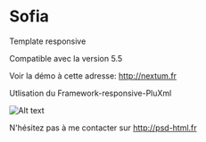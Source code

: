 Sofia
=========
Template responsive 

Compatible avec la version 5.5

Voir la démo à cette adresse: http://nextum.fr

Utlisation du Framework-responsive-PluXml


![Alt text](http://nextum.fr/sofia.png)

N'hésitez pas à me contacter sur http://psd-html.fr
